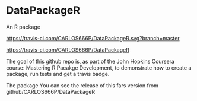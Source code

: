 # DataPackageR
An R package

https://travis-ci.com/CARLOS666P/DataPackageR.svg?branch=master

https://travis-ci.com/CARLOS666P/DataPackageR

The goal of this github repo is, as part of the John Hopkins Coursera course: Mastering R Pacakge Development, to demonstrate how to create a package, run tests and get a travis badge.

The package
You can see the release of this fars version from github/CARLOS666P/DataPackageR

